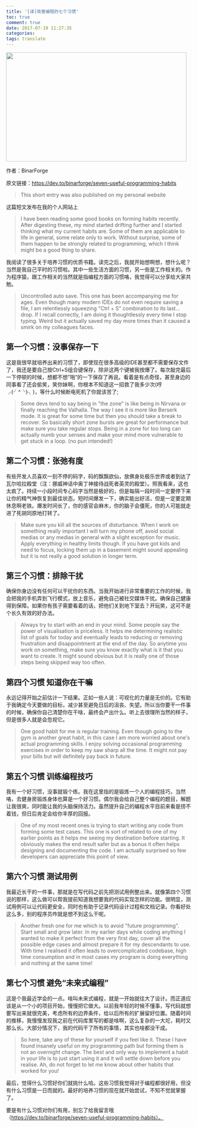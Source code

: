 ```yaml
---
title: '[译]改善编程的七个习惯'
toc: true
comment: true
date: 2017-07-19 11:27:35
categories:
tags: translate
---
```


<img src="/images/20170721150061352433270.png" width="492" height="297"/>

作者：BinarForge

原文链接：https://dev.to/binarforge/seven-useful-programming-habits



<!--more-->

> This short entry was also published on my personal website

这篇短文发布在我的个人网站上

> I have been reading some good books on forming habits recently. After digesting these, my mind started drifting further and I started thinking what my current habits are. Some of them are applicable to life in general, some relate only to work. Without surprise, some of them happen to be strongly related to programming, which I think might be a good thing to share.

我阅读了很多关于培养习惯的优质书籍。读完之后，我就开始想啊想，想什么呢？当然是我自己平时的习惯啦。其中一些生活方面的习惯，另一些是工作相关的。作为程序猿，跟工作相关的当然就是指编程方面的习惯咯，我觉得可以分享给大家共勉。

> Uncontrolled auto save. This one has been accompanying me for ages. Even though many modern IDEs do not even require saving a file, I am relentlessly squeezing "Ctrl + S" combination to its last…drop. If I recall correctly, I am doing it thoughtlessly every time I stop typing. Weird but it actually saved my day more times than it caused a smirk on my colleagues faces.

## 第一个习惯：没事保存一下
这是我很早就培养出来的习惯了，即使现在很多高级的IDE甚至都不需要保存文件了，我还是要自己按Ctrl+S组合键保存，除非这两个键被我按爆了。每次敲完最后一下停顿的时候，想都不想”啪”的一下保存了再说。看着是有点奇怪，甚至身边的同事看了还会偷笑，笑你妹啊，你根本不知道这一招救了我多少次(哼╭(╯^╰)╮)，等什么时候断电死机了你就该苦了;

> Some devs tend to say being in "the zone" is like being in Nirvana or finally reaching the Valhalla. The way I see it is more like Berserk mode. It is great for some time but then you should take a break to recover. So basically short zone bursts are great for performance but make sure you take regular stops. Being in a zone for too long can actually numb your senses and make your mind more vulnerable to get stuck in a loop. (no pun intended!)

## 第二个习惯：张弛有度
有些开发人员喜欢一刻不停的码字，码的飘飘欲仙，放佛身处极乐世界或者到达了瓦尔哈拉殿堂（注：挪威神话中奥丁神接待战死者英灵的殿堂）。照我看来，这也太疯了。持续一小段时间专心码字当然是极好的，但是每隔一段时间一定要停下来让你的精气神恢复到最佳状态。短时间爆发一下，确实能出好活，但是一定要定期休息啊老铁。爆发时间长了，你的感官会麻木，你的脑子会僵死，你的人可能就走进了死胡同原地打转了。

> Make sure you kill all the sources of disturbance. When I work on something really important I will turn my phone off, avoid social medias or any medias in general with a slight exception for music. Apply everything in healthy limits though. If you have got kids and need to focus, locking them up in a basement might sound appealing but it is not really a good solution in longer term.

## 第三个习惯：排除干扰
确保你身边没有任何可以干扰你的东西。当我开始进行非常重要的工作的时候，我会把我的手机弄到飞行模式，放上音乐，避免自己被社交媒体干扰。确保自己健康得到保障。如果你有孩子需要看着的话，把他们关到地下室去？开玩笑，这可不是个长久有效的好办法。

>Always try to start with an end in your mind. Some people say the power of visualisation is priceless. It helps me determining realistic list of goals for today and eventually leads to reducing or removing frustration and disappointment at the end of the day. So anytime you work on something, make sure you know exactly what is it that you want to create. It might sound obvious but it is really one of those steps being skipped way too often.

## 第四个习惯 知道你在干嘛
永远记得开始之前估计一下结果。正如一些人说：可视化的力量是无价的。它有助于我确定今天要做的目标，减少甚至避免日后的沮丧、失望。所以当你要干一件事的时候，确保你自己清楚你在干啥，最终会产出什么。听上去很理所当然的样子，但是很多人就是会忽视它。

>One good habit for me is regular training. Even though going to the gym is another great habit, in this case I am more worried about one's actual programming skills. I enjoy solving occasional programming exercises in order to keep my saw sharp all the time. It might not pay your bills but will definitely pay back in future.

## 第五个习惯 训练编程技巧
我有一个好习惯，没事就锻个练。我在这里指的是锻炼一个人的编程技巧，当然咯，去健身房锻炼身体也算是一个好习惯。偶尔我会给自己整个编程的题目，解题让我很爽，同时能让我的头脑保持活力。虽然提升自己的编程水平目前来看是捞不着钱，但日后肯定会给你丰厚的回报。

>One of my most recent ones is trying to start writing any code from forming some test cases. This one is sort of related to one of my earlier points as it helps me seeing my destination before starting. It obviously makes the end result safer but as a bonus it often helps designing and documenting the code. I am actually surprised so few developers can appreciate this point of view.

## 第六个习惯 测试用例
我最近长干的一件事，那就是在写代码之前先把测试用例整出来。就像第四个习惯说的那样，这么做可以帮我提前知道我想要我的代码实现怎样的功能。很明显，测试用例可以让代码更安全，同时也有助于记录代码设计过程和文档记录。你看好处这么多，别的程序员咋就是想不到这么干呢。

>Another fresh one for me which is to avoid "future programming". Start small and grow later. In my earlier days while coding anything I wanted to make it perfect from the very first day, cover all the possible edge cases and almost prepare it for my descendants to use. With time I realised it often leads to overcomplicated codebase, high time consumption and in most cases my program is doing everything and nothing at the same time!

## 第七个习惯 避免“未来式编程”
这是个我最近学会的一点。啥叫未来式编程，就是一开始就往大了设计。而正道应该是从一个小的项目开始，慢慢把它做大。以前我年轻的时候不懂事，写代码就想要写出来就很完美，考虑所有的边界条件，给以后所有的扩展留好位置。随着时间的推移，我慢慢发现我之前在代码库里写的都是啥啊，这么复杂的一大坨，耗时又那么长。大部分情况下，我的代码干了所有的事情，其实也啥都没干成。

>So here, take any of these for yourself if you feel like it. These I have found insanely useful on my programming path but forming them is not an overnight change. The best and only way to implement a habit in your life is to just start using it and it will settle down before you realise.
Ah, do not forget to let me know about other habits that worked for you!

最后，觉得什么习惯好你们就挑什么哈。这些习惯我觉得对于编程都很好用，但没有什么习惯是一日而就的。最好的培养习惯的现在就开始尝试，不知不觉就掌握了。

要是有什么习惯对你们有用，别忘了给我留言哦（https://dev.to/binarforge/seven-useful-programming-habits）。
